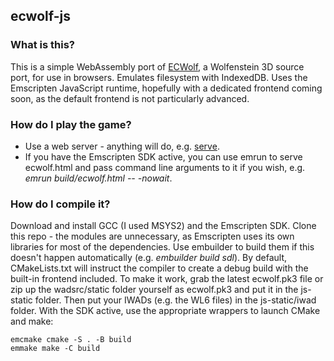 ## ecwolf-js

### What is this?

This is a simple WebAssembly port of [ECWolf](https://maniacsvault.net/ecwolf/), a Wolfenstein 3D source port, for use in browsers. Emulates filesystem with IndexedDB. Uses the Emscripten JavaScript runtime, hopefully with a dedicated frontend coming soon, as the default frontend is not particularly advanced.

### How do I play the game?

- Use a web server - anything will do, e.g. [serve](https://www.npmjs.com/package/serve).
- If you have the Emscripten SDK active, you can use emrun to serve ecwolf.html and pass command line arguments to it if you wish, e.g. _emrun build/ecwolf.html -- -nowait_.

### How do I compile it?

Download and install GCC (I used MSYS2) and the Emscripten SDK. Clone this repo - the modules are unnecessary, as Emscripten uses its own libraries for most of the dependencies. Use embuilder to build them if this doesn't happen automatically (e.g. _embuilder build sdl_). By default, CMakeLists.txt will instruct the compiler to create a debug build with the built-in frontend included. To make it work, grab the latest ecwolf.pk3 file or zip up the wadsrc/static folder yourself as ecwolf.pk3 and put it in the js-static folder. Then put your IWADs (e.g. the WL6 files) in the js-static/iwad folder. With the SDK active, use the appropriate wrappers to launch CMake and make:

```
emcmake cmake -S . -B build
emmake make -C build
```
